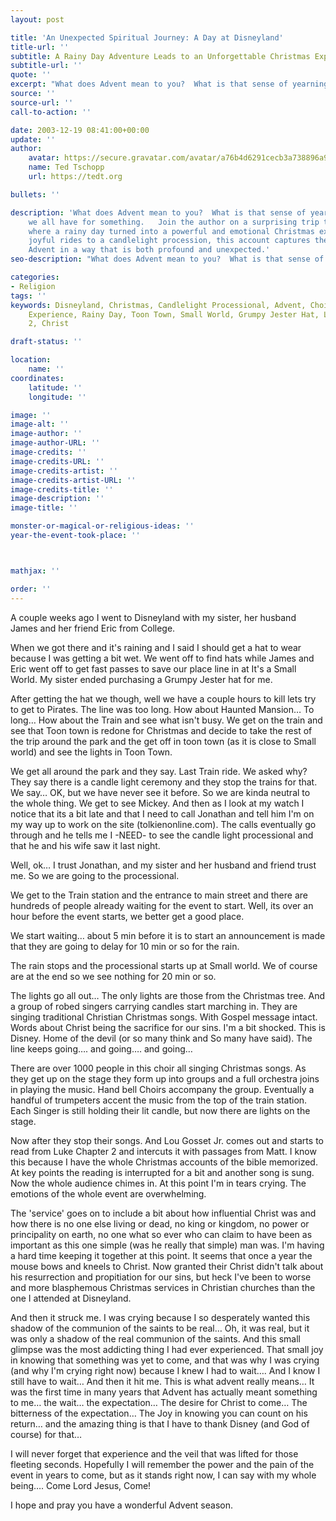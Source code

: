 ```yaml
---
layout: post

title: 'An Unexpected Spiritual Journey: A Day at Disneyland'
title-url: ''
subtitle: A Rainy Day Adventure Leads to an Unforgettable Christmas Experience
subtitle-url: ''
quote: ''
excerpt: "What does Advent mean to you?  What is that sense of yearning and longing we all have for something."
source: ''
source-url: ''
call-to-action: ''

date: 2003-12-19 08:41:00+00:00
update: ''
author:
    avatar: https://secure.gravatar.com/avatar/a76b4d6291cecb3a738896a971bfb903?s=512d=mpr=g
    name: Ted Tschopp
    url: https://tedt.org

bullets: ''

description: 'What does Advent mean to you?  What is that sense of yearning and longing
    we all have for something.   Join the author on a surprising trip to Disneyland
    where a rainy day turned into a powerful and emotional Christmas experience. From
    joyful rides to a candlelight procession, this account captures the spirit of
    Advent in a way that is both profound and unexpected.'
seo-description: "What does Advent mean to you?  What is that sense of yearning and longing we all have for something."

categories:
- Religion
tags: ''
keywords: Disneyland, Christmas, Candlelight Processional, Advent, Choir, Spiritual
    Experience, Rainy Day, Toon Town, Small World, Grumpy Jester Hat, Luke Chapter
    2, Christ

draft-status: ''

location:
    name: ''
coordinates:
    latitude: ''
    longitude: ''

image: ''
image-alt: ''
image-author: ''
image-author-URL: ''
image-credits: ''
image-credits-URL: ''
image-credits-artist: ''
image-credits-artist-URL: ''
image-credits-title: ''
image-description: ''
image-title: ''

monster-or-magical-or-religious-ideas: ''
year-the-event-took-place: ''



mathjax: ''

order: ''
---
```

A couple weeks ago I went to Disneyland with my sister, her husband James and her friend Eric from College.

When we got there and it's raining and I said I should get a hat to wear because I was getting a bit wet. We went off to find hats while James and Eric went off to get fast passes to save our place line in at It's a Small World. My sister ended purchasing a Grumpy Jester hat for me.

After getting the hat we though, well we have a couple hours to kill lets try to get to Pirates. The line was too long. How about Haunted Mansion… To long… How about the Train and see what isn't busy. We get on the train and see that Toon town is redone for Christmas and decide to take the rest of the trip around the park and the get off in toon town (as it is close to Small world) and see the lights in Toon Town.

We get all around the park and they say. Last Train ride. We asked why? They say there is a candle light ceremony and they stop the trains for that. We say… OK, but we have never see it before. So we are kinda neutral to the whole thing. We get to see Mickey. And then as I look at my watch I notice that its a bit late and that I need to call Jonathan and tell him I'm on my way up to work on the site (tolkienonline.com). The calls eventually go through and he tells me I -NEED- to see the candle light processional and that he and his wife saw it last night.

Well, ok… I trust Jonathan, and my sister and her husband and friend trust me. So we are going to the processional.

We get to the Train station and the entrance to main street and there are hundreds of people already waiting for the event to start. Well, its over an hour before the event starts, we better get a good place.

We start waiting… about 5 min before it is to start an announcement is made that they are going to delay for 10 min or so for the rain.

The rain stops and the processional starts up at Small world. We of course are at the end so we see nothing for 20 min or so.

The lights go all out… The only lights are those from the Christmas tree. And a group of robed singers carrying candles start marching in. They are singing traditional Christian Christmas songs. With Gospel message intact. Words about Christ being the sacrifice for our sins. I'm a bit shocked. This is Disney. Home of the devil (or so many think and So many have said). The line keeps going…. and going…. and going…

There are over 1000 people in this choir all singing Christmas songs. As they get up on the stage they form up into groups and a full orchestra joins in playing the music. Hand bell Choirs accompany the group. Eventually a handful of trumpeters accent the music from the top of the train station. Each Singer is still holding their lit candle, but now there are lights on the stage.

Now after they stop their songs. And Lou Gosset Jr. comes out and starts to read from Luke Chapter 2 and intercuts it with passages from Matt. I know this because I have the whole Christmas accounts of the bible memorized. At key points the reading is interrupted for a bit and another song is sung. Now the whole audience chimes in. At this point I'm in tears crying. The emotions of the whole event are overwhelming.

The 'service' goes on to include a bit about how influential Christ was and how there is no one else living or dead, no king or kingdom, no power or principality on earth, no one what so ever who can claim to have been as important as this one simple (was he really that simple) man was. I'm having a hard time keeping it together at this point. It seems that once a year the mouse bows and kneels to Christ. Now granted their Christ didn't talk about his resurrection and propitiation for our sins, but heck I've been to worse and more blasphemous Christmas services in Christian churches than the one I attended at Disneyland.

And then it struck me. I was crying because I so desperately wanted this shadow of the communion of the saints to be real… Oh, it was real, but it was only a shadow of the real communion of the saints. And this small glimpse was the most addicting thing I had ever experienced. That small joy in knowing that something was yet to come, and that was why I was crying (and why I'm crying right now) because I knew I had to wait…. And I know I still have to wait… And then it hit me. This is what advent really means… It was the first time in many years that Advent has actually meant something to me… the wait… the expectation… The desire for Christ to come… The bitterness of the expectation… The Joy in knowing you can count on his return… and the amazing thing is that I have to thank Disney (and God of course) for that…

I will never forget that experience and the veil that was lifted for those fleeting seconds. Hopefully I will remember the power and the pain of the event in years to come, but as it stands right now, I can say with my whole being…. Come Lord Jesus, Come!

I hope and pray you have a wonderful Advent season.
